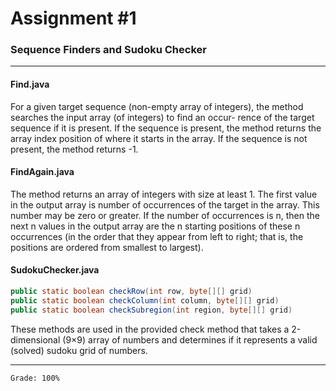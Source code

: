 # Assignment #1
### Sequence Finders and Sudoku Checker
- - -
#### Find.java 
For a given target sequence (non-empty array of integers), 
the method searches the input array (of integers) to find an occur- rence of the target sequence if it is present. 
If the sequence is present, the method returns the array index position of where it starts in the array. 
If the sequence is not present, the method returns -1.

#### FindAgain.java
The method returns an array of integers with size at least 1. 
The first value in the output array is number of occurrences of the target in the array. 
This number may be zero or greater. If the number of occurrences is n, 
then the next n values in the output array are the n starting positions of these n occurrences 
(in the order that they appear from left to right; that is, the positions are ordered from smallest to largest).

#### SudokuChecker.java
```java
public static boolean checkRow(int row, byte[][] grid)
public static boolean checkColumn(int column, byte[][] grid)
public static boolean checkSubregion(int region, byte[][] grid)
```

These methods are used in the provided check method that takes a 2-dimensional (9×9) array of numbers and determines if 
it represents a valid (solved) sudoku grid of numbers.
- - -
```
Grade: 100%
```
